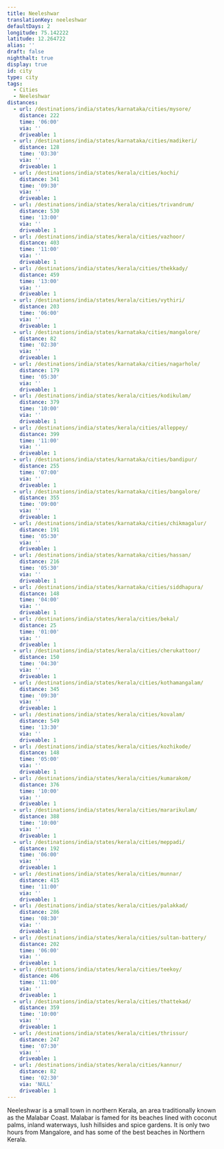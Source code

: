 ```yaml
---
title: Neeleshwar
translationKey: neeleshwar
defaultDays: 2
longitude: 75.142222
latitude: 12.264722
alias: ''
draft: false
nighthalt: true
display: true
id: city
type: city
tags:
  - Cities
  - Neeleshwar
distances:
  - url: /destinations/india/states/karnataka/cities/mysore/
    distance: 222
    time: '06:00'
    via: ''
    driveable: 1
  - url: /destinations/india/states/karnataka/cities/madikeri/
    distance: 128
    time: '03:30'
    via: ''
    driveable: 1
  - url: /destinations/india/states/kerala/cities/kochi/
    distance: 341
    time: '09:30'
    via: ''
    driveable: 1
  - url: /destinations/india/states/kerala/cities/trivandrum/
    distance: 530
    time: '13:00'
    via: ''
    driveable: 1
  - url: /destinations/india/states/kerala/cities/vazhoor/
    distance: 403
    time: '11:00'
    via: ''
    driveable: 1
  - url: /destinations/india/states/kerala/cities/thekkady/
    distance: 459
    time: '13:00'
    via: ''
    driveable: 1
  - url: /destinations/india/states/kerala/cities/vythiri/
    distance: 203
    time: '06:00'
    via: ''
    driveable: 1
  - url: /destinations/india/states/karnataka/cities/mangalore/
    distance: 82
    time: '02:30'
    via: ''
    driveable: 1
  - url: /destinations/india/states/karnataka/cities/nagarhole/
    distance: 179
    time: '05:30'
    via: ''
    driveable: 1
  - url: /destinations/india/states/kerala/cities/kodikulam/
    distance: 379
    time: '10:00'
    via: ''
    driveable: 1
  - url: /destinations/india/states/kerala/cities/alleppey/
    distance: 399
    time: '11:00'
    via: ''
    driveable: 1
  - url: /destinations/india/states/karnataka/cities/bandipur/
    distance: 255
    time: '07:00'
    via: ''
    driveable: 1
  - url: /destinations/india/states/karnataka/cities/bangalore/
    distance: 355
    time: '09:00'
    via: ''
    driveable: 1
  - url: /destinations/india/states/karnataka/cities/chikmagalur/
    distance: 191
    time: '05:30'
    via: ''
    driveable: 1
  - url: /destinations/india/states/karnataka/cities/hassan/
    distance: 216
    time: '05:30'
    via: ''
    driveable: 1
  - url: /destinations/india/states/karnataka/cities/siddhapura/
    distance: 148
    time: '04:00'
    via: ''
    driveable: 1
  - url: /destinations/india/states/kerala/cities/bekal/
    distance: 25
    time: '01:00'
    via: ''
    driveable: 1
  - url: /destinations/india/states/kerala/cities/cherukattoor/
    distance: 150
    time: '04:30'
    via: ''
    driveable: 1
  - url: /destinations/india/states/kerala/cities/kothamangalam/
    distance: 345
    time: '09:30'
    via: ''
    driveable: 1
  - url: /destinations/india/states/kerala/cities/kovalam/
    distance: 549
    time: '13:30'
    via: ''
    driveable: 1
  - url: /destinations/india/states/kerala/cities/kozhikode/
    distance: 148
    time: '05:00'
    via: ''
    driveable: 1
  - url: /destinations/india/states/kerala/cities/kumarakom/
    distance: 376
    time: '10:00'
    via: ''
    driveable: 1
  - url: /destinations/india/states/kerala/cities/mararikulam/
    distance: 388
    time: '10:00'
    via: ''
    driveable: 1
  - url: /destinations/india/states/kerala/cities/meppadi/
    distance: 192
    time: '06:00'
    via: ''
    driveable: 1
  - url: /destinations/india/states/kerala/cities/munnar/
    distance: 415
    time: '11:00'
    via: ''
    driveable: 1
  - url: /destinations/india/states/kerala/cities/palakkad/
    distance: 286
    time: '08:30'
    via: ''
    driveable: 1
  - url: /destinations/india/states/kerala/cities/sultan-battery/
    distance: 202
    time: '06:00'
    via: ''
    driveable: 1
  - url: /destinations/india/states/kerala/cities/teekoy/
    distance: 406
    time: '11:00'
    via: ''
    driveable: 1
  - url: /destinations/india/states/kerala/cities/thattekad/
    distance: 359
    time: '10:00'
    via: ''
    driveable: 1
  - url: /destinations/india/states/kerala/cities/thrissur/
    distance: 247
    time: '07:30'
    via: ''
    driveable: 1
  - url: /destinations/india/states/kerala/cities/kannur/
    distance: 82
    time: '02:30'
    via: 'NULL'
    driveable: 1
---
```


























































































































































































































Neeleshwar is a small town in northern Kerala, an area traditionally known as the Malabar Coast. Malabar is famed for its beaches lined with coconut palms, inland waterways, lush hillsides and spice gardens. It is only two hours from Mangalore, and has some of the best beaches in Northern Kerala.
